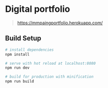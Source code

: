 # Digital portfolio

> https://mmpaingportfolio.herokuapp.com/

## Build Setup

``` bash
# install dependencies
npm install

# serve with hot reload at localhost:8080
npm run dev

# build for production with minification
npm run build
